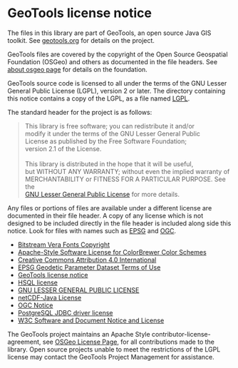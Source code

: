 # GeoTools license notice

The files in this library are part of GeoTools, an open source Java GIS 
toolkit. See [geotools.org](https://geotools.org/) for details on the project.

GeoTools files are covered by the copyright of the Open Source Geospatial
Foundation (OSGeo) and others as documented in the file headers. See [about osgeo page](https://www.osgeo.org/about/) for details on the foundation.

GeoTools source code is licensed to all under the terms of the GNU Lesser
General Public  License (LGPL), version 2 or later. The directory containing
this notice contains a copy of the LGPL, as a file named [LGPL](LGPL.md).

The standard header for the project is as follows:

> This library is free software; you can redistribute it and/or <br/>
> modify it under the terms of the GNU Lesser General Public <br/>
> License as published by the Free Software Foundation; <br/>
> version 2.1 of the License. <br/>
> <br/>
> This library is distributed in the hope that it will be useful, <br/>
> but WITHOUT ANY WARRANTY; without even the implied warranty of <br/>
> MERCHANTABILITY or FITNESS FOR A PARTICULAR PURPOSE.  See the <br/>
<a href="http://www.gnu.org/licenses/lgpl.txt">GNU Lesser General
Public License</a> for more details.

Any files or portions of files are available under a different license are
documented in their file header. A copy of any license which is not designed
to be included directly in the file header is included along side this notice.
Look for files with names such as [EPSG](EPSG.md) and [OGC](OGC.md).

* [Bitstream Vera Fonts Copyright](Bitstream-Vera-Fonts.md)
* [Apache-Style Software License for ColorBrewer Color Schemes](COLORBREWER.md)
* [Creative Commons Attribution 4.0 International](CreativeCommonsByAttribution.md)
* [EPSG Geodetic Parameter Dataset Terms of Use](EPSG.md)
* [GeoTools license notice](GeoTools.md)
* [HSQL license](HSQL.md)
* [GNU LESSER GENERAL PUBLIC LICENSE](LGPL.md)
* [netCDF-Java License](netCDF.md)
* [OGC Notice](OGC.md)
* [PostgreSQL JDBC driver license](PostgreSQL.md)
* [W3C Software and Document Notice and License](W3C.md)

The GeoTools project maintains an Apache Style contributor-license-agreement, see [OSGeo License Page](https://www.osgeo.org/about/licenses/), for all contributions made to the library. Open source projects unable to meet the restrictions of the LGPL license may contact the GeoTools Project Management for assistance.